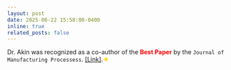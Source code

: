 ```yaml
---
layout: post
date: 2025-06-22 15:58:00-0400
inline: true
related_posts: false
---
```


                 
Dr. Akin was recognized as a co-author of the <span style="color:red; font-weight:bold;">Best Paper</span> by the `Journal of Manufacturing Processess`. [[Link]](https://www.sme.org/aboutsme/awards/sme-journal-awards/).<span style="color:gold;">&#9733;</span> 